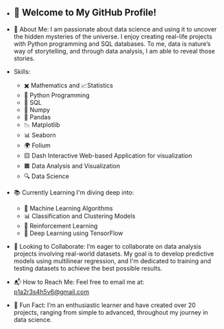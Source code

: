 - ## 👋 Welcome to My GitHub Profile!
- 🌌 About Me: I am passionate about data science and using it to uncover the hidden mysteries of the universe. I enjoy creating real-life projects with Python programming and SQL databases. To me, data is nature’s way of storytelling, and through data analysis, I am able to reveal those stories.

- Skills:
  - ✖️ Mathematics and 📈Statistics
  - 🐍 Python Programming
  - 📅 SQL
  - 🔢 Numpy
  - 📑 Pandas
  - 📉 Matplotlib
  - 📊 Seaborn
  - 🌍 Folium
  - 🟨 Dash Interactive Web-based Application for visualization
  - 🟧 Data Analysis and Visualization
  - 🔍 Data Science

    
- 📚 Currently Learning I'm diving deep into:
   - 🤖 Machine Learning Algorithms
   - 📊 Classification and Clustering Models
   - 🧠 Reinforcement Learning
   - 🤯 Deep Learning using TensorFlow

- 🤝 Looking to Collaborate: I’m eager to collaborate on data analysis projects involving real-world datasets. My goal is to develop predictive models using multilinear regression, and I'm dedicated to training and testing datasets to achieve the best possible results.

- 📬 How to Reach Me: Feel free to email me at: p1a2r3s4h5v6@gmail.com
 
- 🎉 Fun Fact: I’m an enthusiastic learner and have created over 20 projects, ranging from simple to advanced, throughout my journey in data science. 

